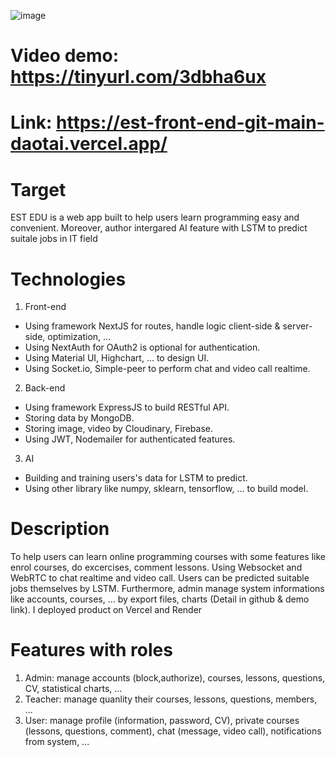 ![image](https://github.com/DaoTai/EST-front-end/assets/88814089/f0c1f44c-2035-4e39-9070-efa83dfc74b7)
# Video demo: https://tinyurl.com/3dbha6ux
# Link: https://est-front-end-git-main-daotai.vercel.app/
# Target
EST EDU is a web app built to help users learn programming easy and convenient. Moreover, author intergared AI feature with LSTM to predict suitale jobs in IT field

# Technologies
1. Front-end
- Using framework NextJS for routes, handle logic client-side & server-side, optimization, ...
- Using NextAuth for OAuth2 is optional for authentication.
- Using Material UI, Highchart, ... to design UI.
- Using Socket.io, Simple-peer to perform chat and video call realtime.
2. Back-end
- Using framework ExpressJS to build RESTful API.
- Storing data by MongoDB.
- Storing image, video by Cloudinary, Firebase.
- Using JWT, Nodemailer for authenticated features.
3. AI
- Building and training users's data for LSTM to predict.
- Using other library like numpy, sklearn, tensorflow, ... to build model.

# Description
To help users can learn online programming courses with some features like enrol courses, do excercises, comment lessons. Using Websocket and WebRTC to chat realtime and video call. Users can be predicted suitable jobs themselves by LSTM. Furthermore,
admin manage system informations like accounts, courses, ... by export files, charts (Detail in github & demo link). I deployed product on Vercel and Render

# Features with roles
1. Admin: manage accounts (block,authorize), courses, lessons, questions, CV, statistical charts, ...
2. Teacher: manage quanlity their courses, lessons, questions, members, ...
3. User: manage profile (information, password, CV), private courses (lessons, questions, comment), chat (message, video call), notifications from system, ...


